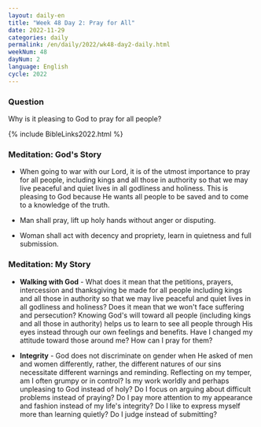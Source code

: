 ```yaml
---
layout: daily-en
title: "Week 48 Day 2: Pray for All"
date: 2022-11-29
categories: daily
permalink: /en/daily/2022/wk48-day2-daily.html
weekNum: 48
dayNum: 2
language: English
cycle: 2022
---
```

### Question     
Why is it pleasing to God to pray for all people?

{% include BibleLinks2022.html %} 

### Meditation: God's Story   
+ When going to war with our Lord, it is of the utmost importance to pray for all people, including kings and all those in authority so that we may live peaceful and quiet lives in all godliness and holiness. This is pleasing to God because He wants all people to be saved and to come to a knowledge of the truth. 

+ Man shall pray, lift up holy hands without anger or disputing. 

+ Woman shall act with decency and propriety, learn in quietness and full submission. 

### Meditation: My Story   
+ **Walking with God** - What does it mean that the petitions, prayers, intercession and thanksgiving be made for all people including kings and all those in authority so that we may live peaceful and quiet lives in all godliness and holiness? Does it mean that we won't face suffering and persecution? Knowing God's will toward all people (including kings and all those in authority) helps us to learn to see all people through His eyes instead through our own feelings and benefits. Have I changed my attitude toward those around me? How can I pray for them? 

+ **Integrity** - God does not discriminate on gender when He asked of men and women differently, rather, the different natures of our sins necessitate different warnings and reminding. Reflecting on my temper, am I often grumpy or in control? Is my work worldly and perhaps unpleasing to God instead of holy? Do I focus on arguing about difficult problems instead of praying? Do I pay more attention to my appearance and fashion instead of my life's integrity? Do I like to express myself more than learning quietly? Do I judge instead of submitting? 
